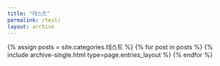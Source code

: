 ```yaml
---
title: "테스트"
permalink: /test/
layout: archive
---
```

{% assign posts = site.categories.테스트 %}
{% for post in posts %} {% include archive-single.html type=page.entries_layout %} {% endfor %}
